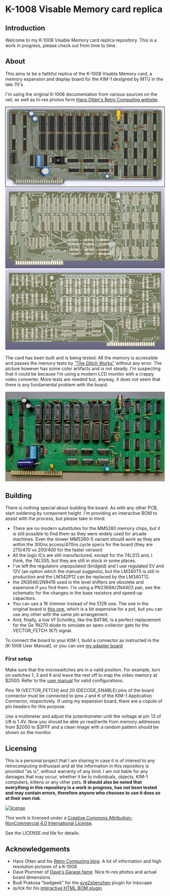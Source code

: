 # K-1008 Visable Memory card replica

## Introduction

Welcome to my K-1008 Visable Memory card replica repository. This is a work in progress, please check out from time to time.

## About

This aims to be a faithful replica of the K-1008 Visable Memory card, a memory expansion and display board for the KIM-1 designed by MTU in the late 70's

I'm using the original K-1008 documentation from various sources on the net, as well as hi-res photos form [Hans Otten's Retro Computing website](http://retro.hansotten.nl/6502-sbc/kim-1-manuals-and-software/kim-1-related-hardware/mtu-k-1012-k-1008/).

![components](https://github.com/eduardocasino/k-1008-visable-memory-card-replica/blob/main/images/k-1008-visable-memory-comp.png?raw=true)
![front](https://github.com/eduardocasino/k-1008-visable-memory-card-replica/blob/main/images/k-1008-visable-memory-front.png?raw=true)
![back](https://github.com/eduardocasino/k-1008-visable-memory-card-replica/blob/main/images/k-1008-visable-memory-back.png?raw=true)

The card has been built and is being tested. All the memory is accessible and passes the memory tests by ["The Glitch Works"](https://github.com/glitchwrks/kim1_memtest) without any error. The picture however has some color artifacts and is not steady. I'm suspecting that it could be because I'm using a modern LCD monitor with a crappy video converter. More tests are needed but, anyway, it does not seem that there is any fundamental problem with the board.

![finished board](https://github.com/eduardocasino/k-1008-visable-memory-card-replica/blob/main/images/board_completed.jpg?raw=true)

## Building

There is nothing special about building the board. As with any other PCB, start soldering by component height. I'm providing an interactive BOM to assist with the process, but please take in mind:

* There are no modern substitutes for the MM5280 memory chips, but it is still possible to find them as they were widely used for arcade machines. Even the slower MM5280-5 variant should work as they are within the 300ns access/470ns cycle specs for the board (they are 270/470 vs 200/400 for the faster version)
* All the logic ICs are still manufactured, except for the 74LS13 and, I think, the 74LS55, but they are still in stock in some places.
* I've left the regulators unpopulated (bridged) and I use regulated 5V and 12V (an option which the manual suggests), but the LM340T5 is still in production and the LM342P12 can be replaced by the LM340T12.
* the 2N3646/2N9416 used in the level shifters are obsolete and expensive if you find them. I'm using a PN2369A/2N4403 pair, see the schematic for the changes in the base resistors and speed-up capacitors.
* You can ues a 1K trimmer instead of the 512R one. The one in the original board is [this one](https://www.bourns.com/docs/Product-Datasheets/3339.pdf), which is a bit expensive for a pot, but you can use any other with the same pin arrangement.
* And, finally, a low Vf Schottky, like the BAT86, is a perfect replacement for the Ge 1N270 diode to simulate an open-collector gate for the VECTOR_FETCH (K7) signal.

To connect the board to your KIM-1, build a connector as instructed in the [K-1008 User Manual], or you can use [my adapter board](https://github.com/eduardocasino/kim-1-mtu-expansion-card)

### First setup

Make sure that the microswitches are in a valid position. For example, turn on switches 1, 3 and 6 and leave the rest off to map the video memory at $2000. Refer to the [user manual](http://retro.hansotten.nl/uploads/files/K-1008%20Visible%20Memory%20Manual.pdf) for valid configurations.

Pins 19 (VECTOR_FETCH) and 20 (DECODE_ENABLE) pins of the board connector must be connected to pins J and K of the KIM-1 Application Connector, respectively. If using my expansion board, there are a copule of pin headers for this purpose.

Use a multimeter and adjust the potentiometer until the voltage at pin 13 of U8 is 1.4V. Now you should be able yo read/write from memory addresses from $2000 to $3FFF and a clean image with a random pattern should be shown on the monitor.

## Licensing

This is a personal project that I am sharing in case it is of interest to any retrocomputing enthusiast and all the information in this repository is provided "as is", without warranty of any kind. I am not liable for any damages that may occur, whether it be to individuals, objects, KIM-1 computers, kittens or any other pets. **It should also be noted that everything in this repository is a work in progress, has not been tested and may contain errors, therefore anyone who chooses to use it does so at their own risk**.

[![license](https://i.creativecommons.org/l/by-nc/4.0/88x31.png)](http://creativecommons.org/licenses/by-nc/4.0/)

This work is licensed under a [Creative Commons Attribution-NonCommercial 4.0 International License](http://creativecommons.org/licenses/by-nc/4.0/).

See the LICENSE.md file for details.

## Acknowledgements

* Hans Otten and his [Retro Computing blog](http://retro.hansotten.nl/). A lot of information and high resolution pictures of a K-1008
* Dave Plummer of [Dave's Garage fame](https://www.youtube.com/c/DavesGarage). Nice hi-res photos and actual board dimensions.
* Budi Prakosa "badgeek" for the [svg2shenzhen](https://github.com/badgeek/svg2shenzhen) plugin for Inkscape
* qu1ck for his [interactive HTML BOM plugin](https://github.com/openscopeproject/InteractiveHtmlBom)

